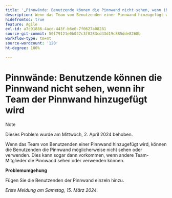 ```yaml
---
title: '„Pinnwände: Benutzende können die Pinnwand nicht sehen, wenn ihr Team der Pinnwand hinzugefügt wird“'
description: Wenn das Team von Benutzenden einer Pinnwand hinzugefügt wird, können die Benutzenden die Pinnwand möglicherweise nicht sehen oder verwenden. Dies kann sogar dann vorkommen, wenn andere Team-Mitglieder die Pinnwand sehen oder verwenden können. Eine Problemumgehung ist verfügbar.
hidefromtoc: true
feature: Agile
exl-id: a7c91886-4acd-443f-b6e0-7f0627a08281
source-git-commit: 50f79121e0b027c3f0283cd43d19c885dde8268b
workflow-type: tm+mt
source-wordcount: '120'
ht-degree: 100%

---
```


# Pinnwände: Benutzende können die Pinnwand nicht sehen, wenn ihr Team der Pinnwand hinzugefügt wird

>[!NOTE]
>
>Dieses Problem wurde am Mittwoch, 2. April 2024 behoben.

Wenn das Team von Benutzenden einer Pinnwand hinzugefügt wird, können die Benutzenden die Pinnwand möglicherweise nicht sehen oder verwenden. Dies kann sogar dann vorkommen, wenn andere Team-Mitglieder die Pinnwand sehen oder verwenden können.

**Problemumgehung**

Fügen Sie die Benutzenden der Pinnwand einzeln hinzu.

_Erste Meldung am Samstag, 15. März 2024._
